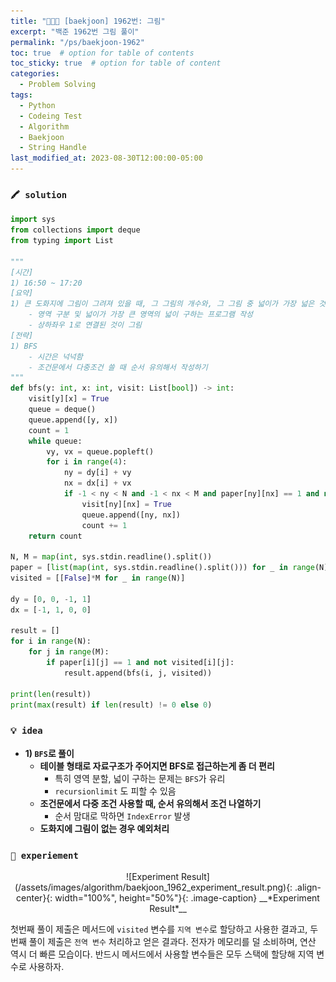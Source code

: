 ```yaml
---
title: "👩‍💻🔭 [baekjoon] 1962번: 그림"
excerpt: "백준 1962번 그림 풀이"
permalink: "/ps/baekjoon-1962"
toc: true  # option for table of contents
toc_sticky: true  # option for table of content
categories:
  - Problem Solving
tags:
  - Python
  - Codeing Test
  - Algorithm
  - Baekjoon
  - String Handle
last_modified_at: 2023-08-30T12:00:00-05:00
---
```


### `🖍️ solution`

```python
import sys
from collections import deque
from typing import List

"""
[시간]
1) 16:50 ~ 17:20
[요약]
1) 큰 도화지에 그림이 그려져 있을 때, 그 그림의 개수와, 그 그림 중 넓이가 가장 넓은 것의 넓이를 출력
    - 영역 구분 및 넓이가 가장 큰 영역의 넓이 구하는 프로그램 작성
    - 상하좌우 1로 연결된 것이 그림
[전략]
1) BFS
    - 시간은 넉넉함
    - 조건문에서 다중조건 쓸 때 순서 유의해서 작성하기
"""
def bfs(y: int, x: int, visit: List[bool]) -> int:
    visit[y][x] = True
    queue = deque()
    queue.append([y, x])
    count = 1
    while queue:
        vy, vx = queue.popleft()
        for i in range(4):
            ny = dy[i] + vy
            nx = dx[i] + vx
            if -1 < ny < N and -1 < nx < M and paper[ny][nx] == 1 and not visit[ny][nx]:
                visit[ny][nx] = True
                queue.append([ny, nx])
                count += 1
    return count

N, M = map(int, sys.stdin.readline().split())
paper = [list(map(int, sys.stdin.readline().split())) for _ in range(N)]
visited = [[False]*M for _ in range(N)]

dy = [0, 0, -1, 1]
dx = [-1, 1, 0, 0]

result = []
for i in range(N):
    for j in range(M):
        if paper[i][j] == 1 and not visited[i][j]:
            result.append(bfs(i, j, visited))

print(len(result))
print(max(result) if len(result) != 0 else 0)
```

### `💡 idea`

- **1) `BFS`로 풀이**
    - **테이블 형태로 자료구조가 주어지면 BFS로 접근하는게 좀 더 편리**
        - 특히 영역 분할, 넓이 구하는 문제는 `BFS`가 유리
        - `recursionlimit` 도 피할 수 있음
    - **조건문에서 다중 조건 사용할 때, 순서 유의해서 조건 나열하기**
        - 순서 맘대로 막하면 `IndexError` 발생
    - **도화지에 그림이 없는 경우 예외처리**

### `🧪 experiement`

<p markdown="1" align="center">
![Experiment Result](/assets/images/algorithm/baekjoon_1962_experiment_result.png){: .align-center}{: width="100%", height="50%"}{: .image-caption}
__*Experiment Result*__
</p>


첫번째 풀이 제출은 메서드에 `visited` 변수를 `지역 변수`로 할당하고 사용한 결과고, 두번째 풀이 제출은 `전역 변수` 처리하고 얻은 결과다. 전자가 메모리를 덜 소비하며, 연산 역시 더 빠른 모습이다. 반드시 메서드에서 사용할 변수들은 모두 스택에 할당해 지역 변수로 사용하자.
